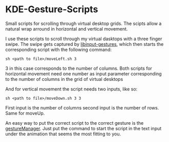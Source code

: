 # KDE-Gesture-Scripts
Small scripts for scrolling through virtual desktop grids. The scipts allow a natural wrap arround in horizontal and vertical movement.

I use these scripts to scroll through my virtual dasktops with a three finger swipe.
The swipe gets captured by [libinput-gestures](https://github.com/bulletmark/libinput-gestures), which then starts the corresponding script with the following command:

    sh <path to file>/moveLeft.sh 3
    
3 in this case corresponds to the number of columns. Both scripts for horizontal movement need one number as input parameter corresponding to the number of columns in the grid of virtual desktops

And for vertical movement the script needs two inputs, like so:

    sh <path to file>/moveDown.sh 3 3
    
First input is the number of columns second input is the number of rows. Same for moveUp.

An easy way to put the correct script to the correct gesture is the [gestureManager](https://github.com/gabmus/gestureManager). Just put the command to start the script in the text input under the animation that seems the most fitting to you.
